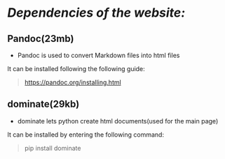 # _Dependencies of the website:_

## Pandoc(23mb)

- Pandoc is used to convert Markdown files into html files

It can be installed following the following guide:
> https://pandoc.org/installing.html

## dominate(29kb)

- dominate lets python create html documents(used for the main page)

It can be installed by entering the following command:
> pip install dominate